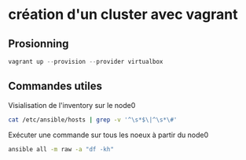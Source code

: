 # création d'un cluster avec vagrant

## Prosionning

~~~powershell
vagrant up --provision --provider virtualbox
~~~

## Commandes utiles

Visialisation de l'inventory sur le node0

~~~bash
cat /etc/ansible/hosts | grep -v '^\s*$\|^\s*\#'
~~~

Exécuter une commande sur tous les noeux à partir du node0

~~~bash
ansible all -m raw -a "df -kh"
~~~
